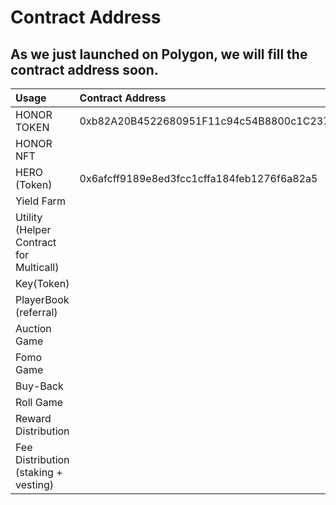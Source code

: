 # Contract Address

## As we just launched on Polygon, we will fill the contract address soon.





| Usage | Contract Address |
| :--- | :--- |
| HONOR TOKEN | 0xb82A20B4522680951F11c94c54B8800c1C237693 |
| HONOR NFT |  |
| HERO \(Token\) | 0x6afcff9189e8ed3fcc1cffa184feb1276f6a82a5 |
| Yield Farm |  |
| Utility \(Helper Contract for Multicall\) |  |
| Key\(Token\) |  |
| PlayerBook \(referral\) |  |
| Auction Game |  |
| Fomo Game |  |
| Buy-Back |  |
| Roll Game |  |
| Reward Distribution |  |
| Fee Distribution \(staking + vesting\) |  |

